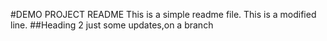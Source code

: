#DEMO PROJECT README
This is a simple readme file.
This is a modified line.
##Heading 2
just some updates,on a branch
